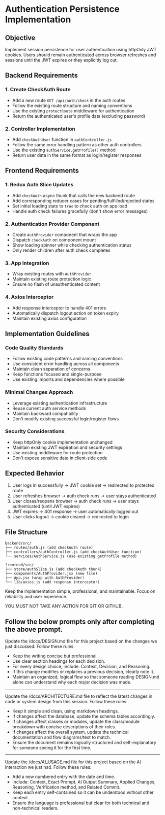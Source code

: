 # Authentication Persistence Implementation

## Objective
Implement session persistence for user authentication using httpOnly JWT cookies. Users should remain authenticated across browser refreshes and sessions until the JWT expires or they explicitly log out.

## Backend Requirements

### 1. Create CheckAuth Route
- Add a new route `GET /api/auth/check` in the auth routes
- Follow the existing route structure and naming conventions
- Use the existing `protectRoute` middleware for authentication
- Return the authenticated user's profile data (excluding password)

### 2. Controller Implementation
- Add `checkAuthUser` function in `authController.js`
- Follow the same error handling pattern as other auth controllers
- Use the existing `authService.getProfile()` method
- Return user data in the same format as login/register responses

## Frontend Requirements

### 1. Redux Auth Slice Updates
- Add `checkAuth` async thunk that calls the new backend route
- Add corresponding reducer cases for pending/fulfilled/rejected states
- Set initial loading state to `true` to check auth on app load
- Handle auth check failures gracefully (don't show error messages)

### 2. Authentication Provider Component
- Create `AuthProvider` component that wraps the app
- Dispatch `checkAuth` on component mount
- Show loading spinner while checking authentication status
- Only render children after auth check completes

### 3. App Integration
- Wrap existing routes with `AuthProvider`
- Maintain existing route protection logic
- Ensure no flash of unauthenticated content

### 4. Axios Interceptor
- Add response interceptor to handle 401 errors
- Automatically dispatch logout action on token expiry
- Maintain existing axios configuration

## Implementation Guidelines

### Code Quality Standards
- Follow existing code patterns and naming conventions
- Use consistent error handling across all components
- Maintain clean separation of concerns
- Keep functions focused and single-purpose
- Use existing imports and dependencies where possible

### Minimal Changes Approach
- Leverage existing authentication infrastructure
- Reuse current auth service methods
- Maintain backward compatibility
- Don't modify existing successful login/register flows

### Security Considerations
- Keep httpOnly cookie implementation unchanged
- Maintain existing JWT expiration and security settings
- Use existing middleware for route protection
- Don't expose sensitive data in client-side code

## Expected Behavior
1. User logs in successfully → JWT cookie set → redirected to protected route
2. User refreshes browser → auth check runs → user stays authenticated
3. User closes/reopens browser → auth check runs → user stays authenticated (until JWT expires)
4. JWT expires → 401 response → user automatically logged out
5. User clicks logout → cookie cleared → redirected to login

## File Structure
```
backend/src/
├── routes/auth.js (add checkAuth route)
├── controllers/authController.js (add checkAuthUser function)
└── services/AuthService.js (use existing getProfile method)

frontend/src/
├── store/authSlice.js (add checkAuth thunk)
├── components/AuthProvider.jsx (new file)
├── App.jsx (wrap with AuthProvider)
└── lib/axios.js (add response interceptor)
```

Keep the implementation simple, professional, and maintainable. Focus on reliability and user experience.

YOU MUST NOT TAKE ANY ACTION FOR GIT OR GITHUB.

Follow the below prompts only after completing the above prompt.
---


Update the /docs/DESIGN.md file for this project based on the changes we just discussed. 
Follow these rules:
- Keep the writing concise but professional.
- Use clear section headings for each decision.
- For every design choice, include: Context, Decision, and Reasoning.
- If this change modifies or replaces a previous decision, clearly note it.
- Maintain an organized, logical flow so that someone reading DESIGN.md alone can understand why each major decision was made.


---


Update the /docs/ARCHITECTURE.md file to reflect the latest changes in code or system design from this session. 
Follow these rules:
- Keep it simple and clean, using markdown headings.
- If changes affect the database, update the schema tables accordingly.
- If changes affect classes or modules, update the class/module breakdown with concise descriptions of their roles.
- If changes affect the overall system, update the technical documentation and flow diagrams/text to match.
- Ensure the document remains logically structured and self-explanatory for someone seeing it for the first time.


---


Update the /docs/AI_USAGE.md file for this project based on the AI interaction we just had. 
Follow these rules:
- Add a new numbered entry with the date and time.
- Include: Context, Exact Prompt, AI Output Summary, Applied Changes, Reasoning, Verification method, and Related Commit.
- Keep each entry self-contained so it can be understood without other context.
- Ensure the language is professional but clear for both technical and non-technical readers.
